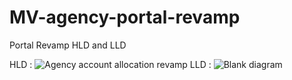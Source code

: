 # MV-agency-portal-revamp
Portal Revamp HLD and LLD

HLD : 
![Agency account allocation revamp](https://github.com/anuraag-416/MV-agency-portal-revamp/assets/48415789/8a246150-067a-4e88-9ca8-00651f03812b)
LLD : 
![Blank diagram](https://github.com/anuraag-416/MV-agency-portal-revamp/assets/48415789/995faa01-5699-4867-ac62-5c3dd7a95c2d)
